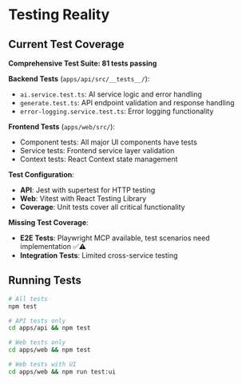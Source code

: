 # Testing Reality

## Current Test Coverage

**Comprehensive Test Suite: 81 tests passing**

**Backend Tests** (`apps/api/src/__tests__/`):

- `ai.service.test.ts`: AI service logic and error handling
- `generate.test.ts`: API endpoint validation and response handling
- `error-logging.service.test.ts`: Error logging functionality

**Frontend Tests** (`apps/web/src/`):

- Component tests: All major UI components have tests
- Service tests: Frontend service layer validation
- Context tests: React Context state management

**Test Configuration**:

- **API**: Jest with supertest for HTTP testing
- **Web**: Vitest with React Testing Library
- **Coverage**: Unit tests cover all critical functionality

**Missing Test Coverage**:

- **E2E Tests**: Playwright MCP available, test scenarios need implementation ✅⚠️
- **Integration Tests**: Limited cross-service testing

## Running Tests

```bash
# All tests
npm test

# API tests only
cd apps/api && npm test

# Web tests only
cd apps/web && npm test

# Web tests with UI
cd apps/web && npm run test:ui
```
